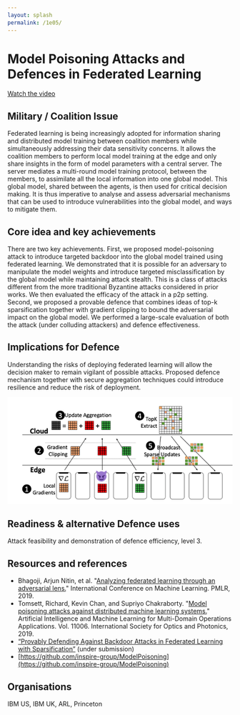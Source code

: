 ```yaml
---
layout: splash
permalink: /1e05/
---
```


# Model Poisoning Attacks and Defences in Federated Learning 

[Watch the video](https://ibm.box.com/v/Showcase-1e05-video)

## Military / Coalition Issue
Federated learning is being increasingly adopted for information sharing and distributed model training between coalition members while simultaneously addressing their data sensitivity concerns. It allows the coalition members to perform local model training at the edge and only share insights in the form of model parameters with a central server. The server mediates a multi-round model training protocol, between the members, to assimilate all the local information into one global model. This global model, shared between the agents, is then used for critical decision making. It is thus imperative to analyse and assess adversarial mechanisms that can be used to introduce vulnerabilities into the global model, and ways to mitigate them.

## Core idea and key achievements
There are two key achievements. First, we proposed model-poisoning attack to introduce targeted backdoor into the global model trained using federated learning. We demonstrated that it is possible for an adversary to manipulate the model weights and introduce targeted misclassification by the global model while maintaining attack stealth. This is a class of attacks different from the more traditional Byzantine attacks considered in prior works. We then evaluated the efficacy of the attack in a p2p setting. Second, we proposed a provable defence that combines ideas of top-k sparsification together with gradient clipping to bound the adversarial impact on the global model. We performed a large-scale evaluation of both the attack (under colluding attackers) and defence effectiveness.

## Implications for Defence
Understanding the risks of deploying federated learning will allow the decision maker to remain vigilant of possible attacks. Proposed defence mechanism together with secure aggregation techniques could introduce resilience and reduce the risk of deployment.

![image info](/dais/achievements/images/1e05-fig1.png)


## Readiness & alternative Defence uses
Attack feasibility and demonstration of defence efficiency, level 3.

<!-- ![image info](/dais/achievements/images/1a02_figure1.jpg) -->

## Resources and references
* Bhagoji, Arjun Nitin, et al. "[Analyzing federated learning through an adversarial lens.](/doc-4050/)" International Conference on Machine Learning. PMLR, 2019.
* Tomsett, Richard, Kevin Chan, and Supriyo Chakraborty. "[Model poisoning attacks against distributed machine learning systems.](/doc-3598/)" Artificial Intelligence and Machine Learning for Multi-Domain Operations Applications. Vol. 11006. International Society for Optics and Photonics, 2019.
* [“Provably Defending Against Backdoor Attacks in Federated Learning with Sparsification”](https://dais-ita.org/node/6172) (under submission)
* [https://github.com/inspire-group/ModelPoisoning](https://github.com/inspire-group/ModelPoisoning)


## Organisations
IBM US, IBM UK, ARL, Princeton

